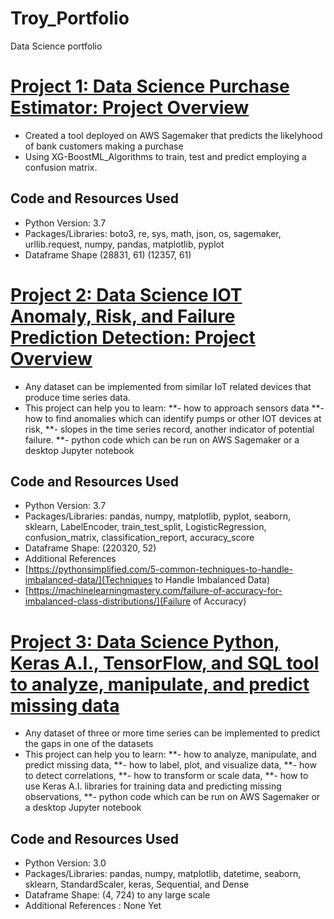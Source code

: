 # Troy_Portfolio
Data Science portfolio

# [Project 1: Data Science Purchase Estimator: Project Overview](https://github.com/hydrobot004/XG-BoostML_Algorithms)
* Created a tool deployed on AWS Sagemaker that predicts the likelyhood of bank customers making a purchase 
* Using XG-BoostML_Algorithms to train, test and predict employing a confusion matrix.

## Code and Resources Used
* Python Version: 3.7
* Packages/Libraries: boto3, re, sys, math, json, os, sagemaker, urllib.request, numpy, pandas, matplotlib, pyplot
* Dataframe Shape (28831, 61) (12357, 61)


# [Project 2: Data Science IOT Anomaly, Risk, and Failure Prediction Detection: Project Overview](https://github.com/hydrobot004/pumpsensors-01)
* Any dataset can be implemented from similar IoT related devices that produce time series data.
* This project can help you to learn:
**- how to approach sensors data
**- how to find anomalies which can identify pumps or other IOT devices at risk,
**- slopes in the time series record, another indicator of potential failure. 
**- python code which can be run on AWS Sagemaker or a desktop Jupyter notebook 

## Code and Resources Used
* Python Version: 3.7
* Packages/Libraries: pandas, numpy, matplotlib, pyplot, seaborn, sklearn, LabelEncoder, train_test_split, LogisticRegression, confusion_matrix, classification_report, accuracy_score 
* Dataframe Shape: (220320, 52)
* Additional References
* [https://pythonsimplified.com/5-common-techniques-to-handle-imbalanced-data/](Techniques to Handle Imbalanced Data)
* [https://machinelearningmastery.com/failure-of-accuracy-for-imbalanced-class-distributions/](Failure of Accuracy)


# [Project 3: Data Science Python, Keras A.I., TensorFlow, and SQL tool to analyze, manipulate, and predict missing data](https://github.com/hydrobot004/gap_fill_estimates)
* Any dataset of three or more time series can be implemented to predict the gaps in one of the datasets
* This project can help you to learn:
**- how to analyze, manipulate, and predict missing data,
**- how to label, plot, and visualize data,
**- how to detect correlations,
**- how to transform or scale data,
**- how to use Keras A.I. libraries for training data and predicting missing observations,
**- python code which can be run on AWS Sagemaker or a desktop Jupyter notebook 

## Code and Resources Used
* Python Version: 3.0
* Packages/Libraries: pandas, numpy, matplotlib, datetime, seaborn, sklearn, StandardScaler, keras, Sequential, and Dense 
* Dataframe Shape: (4, 724) to any large scale
* Additional References : None Yet
